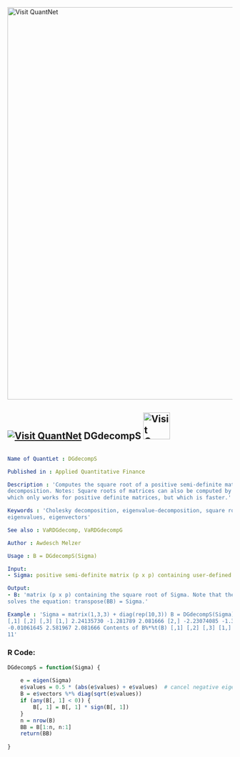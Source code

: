 
[<img src="https://github.com/QuantLet/Styleguide-and-FAQ/blob/master/pictures/banner.png" width="880" alt="Visit QuantNet">](http://quantlet.de/index.php?p=info)

## [<img src="https://github.com/QuantLet/Styleguide-and-Validation-procedure/blob/master/pictures/qloqo.png" alt="Visit QuantNet">](http://quantlet.de/) **DGdecompS** [<img src="https://github.com/QuantLet/Styleguide-and-Validation-procedure/blob/master/pictures/QN2.png" width="60" alt="Visit QuantNet 2.0">](http://quantlet.de/d3/ia)

```yaml

Name of QuantLet : DGdecompS

Published in : Applied Quantitative Finance

Description : 'Computes the square root of a positive semi-definite matrix, using an eigenvalue
decomposition. Notes: Square roots of matrices can also be computed by the Cholesky decomposition,
which only works for positive definite matrices, but which is faster.'

Keywords : 'Cholesky decomposition, eigenvalue-decomposition, square root matrix, decomposition,
eigenvalues, eigenvectors'

See also : VaRDGdecomp, VaRDGdecompG

Author : Awdesch Melzer

Usage : B = DGdecompS(Sigma)

Input: 
- Sigma: positive semi-definite matrix (p x p) containing user-defined data

Output: 
- B: 'matrix (p x p) containing the square root of Sigma. Note that the solution is non-unique. B
solves the equation: transpose(BB) = Sigma.'

Example : 'Sigma = matrix(1,3,3) + diag(rep(10,3)) B = DGdecompS(Sigma) B B%*%t(B) Contents of B
[,1] [,2] [,3] [1,] 2.24135730 -1.281789 2.081666 [2,] -2.23074085 -1.300178 2.081666 [3,]
-0.01061645 2.581967 2.081666 Contents of B%*%t(B) [,1] [,2] [,3] [1,] 11 1 1 [2,] 1 11 1 [3,] 1 1
11'

```


### R Code:
```r
DGdecompS = function(Sigma) {
    
    e = eigen(Sigma)
    e$values = 0.5 * (abs(e$values) + e$values)  # cancel negative eigenvalues
    B = e$vectors %*% diag(sqrt(e$values))
    if (any(B[, 1] < 0)) {
        B[, 1] = B[, 1] * sign(B[, 1])
    }
    n = nrow(B)
    BB = B[1:n, n:1]
    return(BB)
    
} 

```
